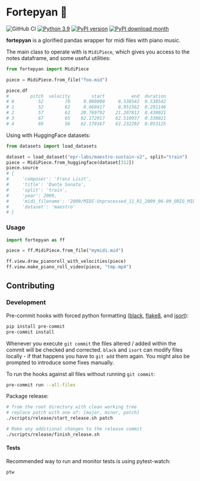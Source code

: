 # Fortepyan :musical_keyboard:

![GitHub CI](https://github.com/Nospoko/Fortepyan/actions/workflows/ci_tests.yaml/badge.svg?branch=master) [![Python 3.9](https://img.shields.io/badge/python-3.9+-blue.svg)](https://www.python.org/downloads) [![PyPI version](https://img.shields.io/pypi/v/fortepyan.svg)](https://pypi.org/project/fortepyan/) [![PyPI download month](https://img.shields.io/pypi/dm/fortepyan.svg)](https://pypi.org/project/fortepyan/)

**fortepyan** is a glorified pandas wrapper for midi files with piano music.

The main class to operate with is `MidiPiece`, which gives you access to the notes dataframe, and some useful utilities:

```python
from fortepyan import MidiPiece

piece = MidiPiece.from_file("foo.mid")

piece.df
#        pitch  velocity        start          end  duration
# 0         52        70     0.000000     0.538542  0.538542
# 1         52        62     0.660417     0.951562  0.291146
# 2         57        62    20.769792    21.207812  0.438021
# 3         67        65    62.172917    62.510937  0.338021
# 4         69        56    62.179167    62.232292  0.053125
```

Using with HuggingFace datasets:


```python
from datasets import load_datasets

dataset = load_dataset("epr-labs/maestro-sustain-v2", split="train")
piece = MidiPiece.from_huggingface(dataset[312])
piece.source
# {
#     'composer': 'Franz Liszt',
#     'title': 'Dante Sonata',
#     'split': 'train',
#     'year': 2009,
#     'midi_filename': '2009/MIDI-Unprocessed_11_R1_2009_06-09_ORIG_MID--AUDIO_11_R1_2009_11_R1_2009_09_WAV.midi',
#     'dataset': 'maestro'
# }
```

### Usage

```python
import fortepyan as ff

piece = ff.MidiPiece.from_file("mymidi.mid")

ff.view.draw_pianoroll_with_velocities(piece)
ff.view.make_piano_roll_video(piece, "tmp.mp4")
```

## Contributing

### Development

Pre-commit hooks with forced python formatting ([black](https://github.com/psf/black), [flake8](https://flake8.pycqa.org/en/latest/), and [isort](https://pycqa.github.io/isort/)):

```sh
pip install pre-commit
pre-commit install
```

Whenever you execute `git commit` the files altered / added within the commit will be checked and corrected. `black` and `isort` can modify files locally - if that happens you have to `git add` them again.
You might also be prompted to introduce some fixes manually.

To run the hooks against all files without running `git commit`:

```sh
pre-commit run --all-files
```

Package release:
```sh
# from the root directory with clean working tree
# replace patch with one of: [major, minor, patch]
./scripts/release/start_release.sh patch

# Make any additional changes to the release commit
./scripts/release/finish_release.sh
```

#### Tests

Recommended way to run and monitor tests is using pytest-watch:

```sh
ptw
```

